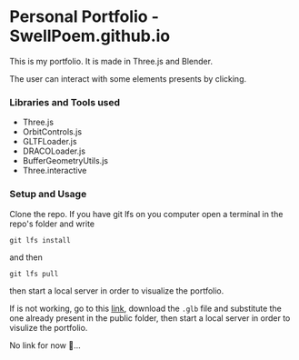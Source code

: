 # Personal Portfolio - SwellPoem.github.io

This is my portfolio. It is made in Three.js and Blender. 

The user can interact with some elements presents by clicking.

### Libraries and Tools used

- Three.js
- OrbitControls.js
- GLTFLoader.js
- DRACOLoader.js
- BufferGeometryUtils.js
- Three.interactive

### Setup and Usage

Clone the repo. 
If you have git lfs on you computer open a terminal in the repo's folder and write
```code
git lfs install
```
and then
```code
git lfs pull
```
then start a local server in order to visualize the portfolio.

If is not working, go to this [link](https://drive.google.com/drive/folders/11aAUNwSz5E1Y24tzL27V2xdyXVFV46lw?usp=sharing), download the ```.glb``` file and substitute the one already present in the public folder, then start a local server in order to visulize the portfolio.

No link for now 🥲...
